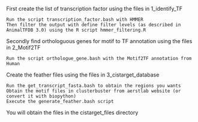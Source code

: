 First create the list of transcription factor using the files in 1_identify_TF

    Run the script transcription_factor.bash with HMMER 
    Then filter the output with define filter levels (as described in AnimalTFDB 3.0) using the R script hmmer_filtering.R

Secondly find orthologuous genes for motif to TF annotation using the files in 2_Motif2TF

    Run the script orthologue_gene.bash with the Motif2TF annotation from Human

Create the feather files using the files in 3_cistarget_database

    Run the get_transcript_fasta.bash to obtain the regions you wants
    Obtain the motif files in clusterbuster from aerstlab website (or convert it with biopython)
    Execute the generate_feather.bash script

You will obtain the files in the cistarget_files directory